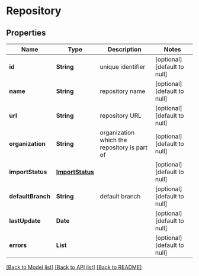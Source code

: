 # Repository

## Properties

| Name              | Type                                | Description                                  | Notes                        |
| ----------------- | ----------------------------------- | -------------------------------------------- | ---------------------------- |
| **id**            | **String**                          | unique identifier                            | [optional] [default to null] |
| **name**          | **String**                          | repository name                              | [optional] [default to null] |
| **url**           | **String**                          | repository URL                               | [optional] [default to null] |
| **organization**  | **String**                          | organization which the repository is part of | [optional] [default to null] |
| **importStatus**  | [**ImportStatus**](ImportStatus.md) |                                              | [optional] [default to null] |
| **defaultBranch** | **String**                          | default branch                               | [optional] [default to null] |
| **lastUpdate**    | **Date**                            |                                              | [optional] [default to null] |
| **errors**        | **List**                            |                                              | [optional] [default to null] |

[[Back to Model list]](../README.md#documentation-for-models) [[Back to API list]](../README.md#documentation-for-api-endpoints) [[Back to README]](../README.md)
